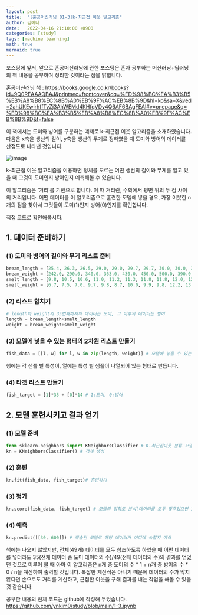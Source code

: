 ```yaml
---
layout: post
title:  "[혼공머신러닝 01-3]k-최근접 이웃 알고리즘"
author: 김예나
date:   2022-04-16 21:10:00 +0900
categories: [study]
tags: [machine learning]
math: true
mermaid: true
---
```

  

포스팅에 앞서, 앞으로 혼공머신러닝에 관한 포스팅은 혼자 공부하는 머신러닝+딥러닝의 책 내용을 공부하며 정리한 것이라는 점을 밝힙니다.


혼공머신러닝 책 : <https://books.google.co.kr/books?id=9Q0REAAAQBAJ&printsec=frontcover&dq=%ED%98%BC%EA%B3%B5%EB%A8%B8%EC%8B%A0%EB%9F%AC%EB%8B%9D&hl=ko&sa=X&ved=2ahUKEwirhffTyZj3AhWEMd4KHfqVDy4Q6AF6BAgFEAI#v=onepage&q=%ED%98%BC%EA%B3%B5%EB%A8%B8%EC%8B%A0%EB%9F%AC%EB%8B%9D&f=false>


이 책에서는 도미와 빙어를 구분하는 예제로 k-최근접 이웃 알고리즘을 소개하였습니다. 다음은 x축을 생선의 길이, y축을 생선의 무게로 정하였을 때 도미와 방어의 데이터를 산점도로 나타낸 것입니다.

![image](https://user-images.githubusercontent.com/80688900/163674760-09701046-adba-4fd0-8df3-39bbe34b3759.png)

k-최근접 이웃 알고리즘을 이용하면 정체를 모르는 어떤 생선의 길이와 무게를 알고 있을 때 그것이 도미인지 방어인지 예측해볼 수 있습니다.

이 알고리즘은 ‘거리’를 기반으로 합니다. 이 때 거리란, 수학에서 평면 위의 두 점 사이의 거리입니다. 어떤 데이터를 이 알고리즘으로 훈련한 모델에 넣을 경우, 가장 이웃한 n개의 점을 찾아서 그것들이 도미(1)인지 방어(0)인지를 확인합니다.

직접 코드로 확인해봅시다.


## 1\. 데이터 준비하기


### (1) 도미와 빙어의 길이와 무게 리스트 준비


```python
bream_length = [25.4, 26.3, 26.5, 29.0, 29.0, 29.7, 29.7, 30.0, 30.0, 30.7, 31.0, 31.0, 31.5, 32.0, 32.0, 32.0, 33.0, 33.0, 33.5, 33.5, 34.0, 34.0, 34.5, 35.0, 35.0, 35.0, 35.0, 36.0, 36.0, 37.0, 38.5, 38.5, 39.5, 41.0, 41.0] # 도미의 길이
bream_weight = [242.0, 290.0, 340.0, 363.0, 430.0, 450.0, 500.0, 390.0, 450.0, 500.0, 475.0, 500.0, 500.0, 340.0, 600.0, 600.0, 700.0, 700.0, 610.0, 650.0, 575.0, 685.0, 620.0, 680.0, 700.0, 725.0, 720.0, 714.0, 850.0, 1000.0, 920.0, 955.0, 925.0, 975.0, 950.0] # 도미의 무게
smelt_length = [9.8, 10.5, 10.6, 11.0, 11.2, 11.3, 11.8, 11.8, 12.0, 12.2, 12.4, 13.0, 14.3, 15.0] # 빙어의 길이
smelt_weight = [6.7, 7.5, 7.0, 9.7, 9.8, 8.7, 10.0, 9.9, 9.8, 12.2, 13.4, 12.2, 19.7, 19.9] # 빙어의 무게
```

### (2) 리스트 합치기


```python
# length와 weight의 35번째까지의 데이터는 도미, 그 이후의 데이터는 빙어
length = bream_length+smelt_length
weight = bream_weight+smelt_weight
```


### (3) 모델에 넣을 수 있는 형태의 2차원 리스트 만들기


```python
fish_data = [[l, w] for l, w in zip(length, weight)] # 모델에 넣을 수 있는 형태로 만들기, zip 함수는 각 리스트에서 원소를 한 개씩 순서대로 추출
```

행에는 각 샘플 별 특성이, 열에는 특성 별 샘플이 나열되어 있는 형태로 만듭니다.


### (4) 타겟 리스트 만들기


```python
fish_target = [1]*35 + [0]*14 # 1:도미, 0:빙어
```


## 2\. 모델 훈련시키고 결과 얻기


### (1) 모델 준비


```python
from sklearn.neighbors import KNeighborsClassifier # K-최근접이웃 분류 모델
kn = KNeighborsClassifier() # 객체 생성
```


### (2) 훈련


```python
kn.fit(fish_data, fish_target)# 훈련하기
```


### (3) 평가


```python
kn.score(fish_data, fish_target) # 모델의 정확도 분석(데이터를 모두 맞추었으면 1, 맞추지 못했으면 0)
```


### (4) 예측


```python
kn.predict([[30, 600]]) # 학습된 모델로 해당 데이터가 어디에 속할지 예측
```


책에는 나오지 않았지만, 전체(49개) 데이터를 모두 참조하도록 하였을 때 어떤 데이터를 넣더라도 35(전체 데이터 중 도미 데이터의 수)/49(전체 데이터의 수)의 결과를 얻었던 것으로 미루어 볼 때 아마 이 알고리즘은 n개 중 도미의 수 * 1 + n개 중 방어의 수 * 0 / n을 계산하여 출력할 것입니다. 복잡한 계산식은 아니기 때문에 데이터의 수가 많지 않다면 손으로도 거리를 계산하고, 근접한 이웃을 구해 결과를 내는 작업을 해볼 수 있을 것 같습니다.


공부한 내용의 전체 코드는 github에 작성해 두었습니다.
<https://github.com/ynkim0/study/blob/main/1-3.ipynb>